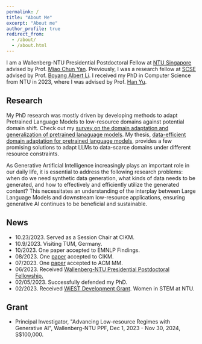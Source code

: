 ```yaml
---
permalink: /
title: "About Me"
excerpt: "About me"
author_profile: true
redirect_from: 
  - /about/
  - /about.html
---
```


I am a Wallenberg-NTU Presidential Postdoctoral Fellow at [NTU Singapore](https://www.ntu.edu.sg/) advised by Prof. [Miao Chun Yan](https://dr.ntu.edu.sg/cris/rp/rp00084). Previously, I was a research fellow at [SCSE](https://www.ntu.edu.sg/scse) advised by Prof. [Boyang Albert Li](http://www.boyangli.org/).
I received my PhD in Computer Science from NTU in 2023, where I was advised by Prof. [Han Yu](https://personal.ntu.edu.sg/han.yu/).


Research
------

My PhD research was mostly driven by developing methods to adapt Pretrained Language Models to low-resource domains against potential domain shift. 
Check out my [survey on the domain adaptation and generalization of pretrained lanaguage models](https://arxiv.org/pdf/2211.03154.pdf). 
My thesis, [data-efficient domain adaptation for pretrained language models](https://dr.ntu.edu.sg/bitstream/10356/167965/2/PhD_Thesis_GuoXu.pdf), 
provides a few promising solutions to adapt LLMs to data-scarce domains under different resource constraints. 

As Generative Artificial Intelligence increasingly plays an important role in our daily life, it is essential to address the following research problems: 
when do we need synthetic data generation, what kinds of data needs to be generated, and how to effectively and efficiently utilize the generated content? This necessitates an understanding of the interplay between 
Large Language Models and downstream low-resource applications, ensuring generative AI continues to be beneficial and sustainable.

News
---
* 10.23/2023. Served as a Session Chair at CIKM.
* 10.9/2023. Visiting TUM, Germany.
* 10/2023. One paper accepted to EMNLP Findings. 
* 08/2023. One [paper](https://dl.acm.org/doi/pdf/10.1145/3583780.3614896) accepted to CIKM. 
* 07/2023. One [paper](https://browse.arxiv.org/pdf/2306.08966.pdf) accepted to ACM MM.
* 06/2023. Received [Wallenberg-NTU Presidential Postdoctoral Fellowship.](https://www.ntu.edu.sg/research/research-careers/presidential-postdoctoral-fellowship-(ppf)#Content_C048_Col01)
* 02/05/2023. Successfully defended my PhD.
* 02/2023. Received [WiEST Development Grant](https://www.ntu.edu.sg/women/wiest-development-grant). Women in STEM at NTU.


Grant
----
* Principal Investigator, "Advancing Low-resource Regimes with Generative AI", Wallenberg-NTU PPF, Dec 1, 2023  - Nov 30, 2024, S$100,000.
